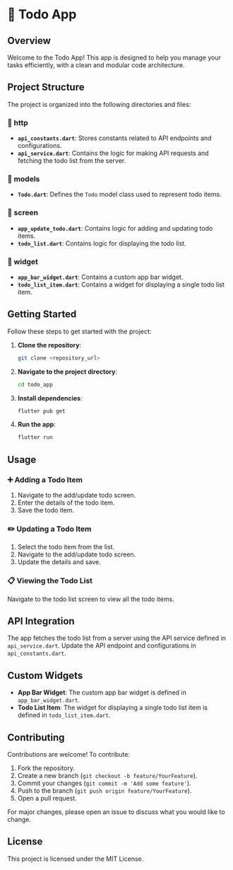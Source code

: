 # 📝 Todo App

## Overview

Welcome to the Todo App! This app is designed to help you manage your tasks efficiently, with a clean and modular code architecture.

## Project Structure

The project is organized into the following directories and files:

### 📁 http

- **`api_constants.dart`**: Stores constants related to API endpoints and configurations.
- **`api_service.dart`**: Contains the logic for making API requests and fetching the todo list from the server.

### 📁 models

- **`Todo.dart`**: Defines the `Todo` model class used to represent todo items.

### 📁 screen

- **`app_update_todo.dart`**: Contains logic for adding and updating todo items.
- **`todo_list.dart`**: Contains logic for displaying the todo list.

### 📁 widget

- **`app_bar_widget.dart`**: Contains a custom app bar widget.
- **`todo_list_item.dart`**: Contains a widget for displaying a single todo list item.

## Getting Started

Follow these steps to get started with the project:

1. **Clone the repository**:
    ```bash
    git clone <repository_url>
    ```

2. **Navigate to the project directory**:
    ```bash
    cd todo_app
    ```

3. **Install dependencies**:
    ```bash
    flutter pub get
    ```

4. **Run the app**:
    ```bash
    flutter run
    ```

## Usage

### ➕ Adding a Todo Item

1. Navigate to the add/update todo screen.
2. Enter the details of the todo item.
3. Save the todo item.

### ✏️ Updating a Todo Item

1. Select the todo item from the list.
2. Navigate to the add/update todo screen.
3. Update the details and save.

### 📋 Viewing the Todo List

Navigate to the todo list screen to view all the todo items.

## API Integration

The app fetches the todo list from a server using the API service defined in `api_service.dart`. Update the API endpoint and configurations in `api_constants.dart`.

## Custom Widgets

- **App Bar Widget**: The custom app bar widget is defined in `app_bar_widget.dart`.
- **Todo List Item**: The widget for displaying a single todo list item is defined in `todo_list_item.dart`.

## Contributing

Contributions are welcome! To contribute:

1. Fork the repository.
2. Create a new branch (`git checkout -b feature/YourFeature`).
3. Commit your changes (`git commit -m 'Add some feature'`).
4. Push to the branch (`git push origin feature/YourFeature`).
5. Open a pull request.

For major changes, please open an issue to discuss what you would like to change.

## License

This project is licensed under the MIT License.
